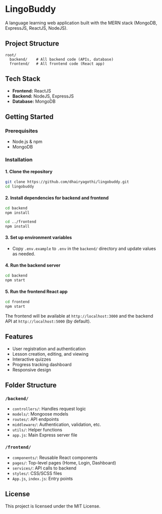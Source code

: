 # LingoBuddy

A language learning web application built with the MERN stack (MongoDB, ExpressJS, ReactJS, NodeJS).

## Project Structure

```
root/
  backend/    # All backend code (APIs, database)
  frontend/   # All frontend code (React app)
```

## Tech Stack

- **Frontend:** ReactJS
- **Backend:** NodeJS, ExpressJS
- **Database:** MongoDB

## Getting Started

### Prerequisites

- Node.js & npm
- MongoDB

### Installation

#### 1. Clone the repository

```bash
git clone https://github.com/dhairyagothi/lingobuddy.git
cd lingobuddy
```

#### 2. Install dependencies for backend and frontend

```bash
cd backend
npm install

cd ../frontend
npm install
```

#### 3. Set up environment variables

- Copy `.env.example` to `.env` in the `backend/` directory and update values as needed.

#### 4. Run the backend server

```bash
cd backend
npm start
```

#### 5. Run the frontend React app

```bash
cd frontend
npm start
```

The frontend will be available at `http://localhost:3000` and the backend API at `http://localhost:5000` (by default).

## Features

- User registration and authentication
- Lesson creation, editing, and viewing
- Interactive quizzes
- Progress tracking dashboard
- Responsive design

## Folder Structure

### `/backend/`
- `controllers/`: Handles request logic
- `models/`: Mongoose models
- `routes/`: API endpoints
- `middleware/`: Authentication, validation, etc.
- `utils/`: Helper functions
- `app.js`: Main Express server file

### `/frontend/`
- `components/`: Reusable React components
- `pages/`: Top-level pages (Home, Login, Dashboard)
- `services/`: API calls to backend
- `styles/`: CSS/SCSS files
- `App.js`, `index.js`: Entry points

## License

This project is licensed under the MIT License.